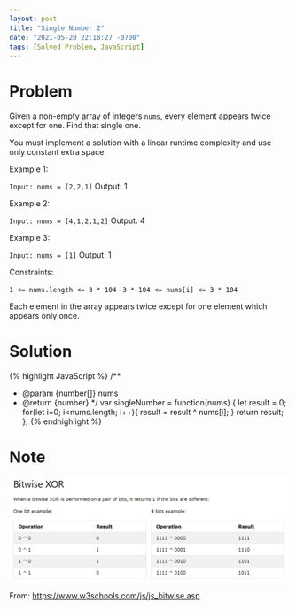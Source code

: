 ```yaml
---
layout: post
title: "Single Number 2"
date: "2021-05-20 22:18:27 -0700"
tags: [Solved Problem, JavaScript]
---
```


# Problem

Given a non-empty array of integers `nums`, every element appears twice except for one. Find that single one.

You must implement a solution with a linear runtime complexity and use only constant extra space.

Example 1:

`Input: nums = [2,2,1]`
Output: 1

Example 2:

`Input: nums = [4,1,2,1,2]`
Output: 4

Example 3:

`Input: nums = [1]`
Output: 1

Constraints:

`1 <= nums.length <= 3 * 104`
`-3 * 104 <= nums[i] <= 3 * 104`

Each element in the array appears twice except for one element which appears only once.

# Solution

{% highlight JavaScript %}
/**
 * @param {number[]} nums
 * @return {number}
 */
var singleNumber = function(nums) {
    let result = 0;
    for(let i=0; i<nums.length; i++){
        result = result ^ nums[i];
    }
    return result;
};
{% endhighlight %}

# Note

![XORbitwise](/pic/XORbitwise.PNG)

From: https://www.w3schools.com/js/js_bitwise.asp
